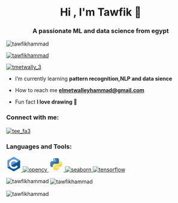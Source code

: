 <h1 align="center">Hi , I'm Tawfik 👋</h1>
<h3 align="center">A passionate ML and data science from egypt</h3>

<p align="left"> <img src="https://komarev.com/ghpvc/?username=tawfikhammad&label=Profile%20views&color=0e75b6&style=flat" alt="tawfikhammad" /> </p>

<p align="left"> <a href="https://github.com/ryo-ma/github-profile-trophy"><img src="https://github-profile-trophy.vercel.app/?username=tawfikhammad" alt="tawfikhammad" /></a> </p>

<p align="left"> <a href="https://twitter.com/tmetwally_3" target="blank"><img src="https://img.shields.io/twitter/follow/tmetwally_3?logo=twitter&style=for-the-badge" alt="tmetwally_3" /></a> </p>

-  I’m currently learning **pattern recognition,NLP and data sience**

-  How to reach me **elmetwalleyhammad@gmail.com**

-  Fun fact **I love drawing 🎨**

<h3 align="left">Connect with me:</h3>
<p align="left">
<a href="https://twitter.com/tee_fa3" target="blank"><img align="center" src="https://raw.githubusercontent.com/rahuldkjain/github-profile-readme-generator/master/src/images/icons/Social/twitter.svg" alt="tee_fa3" height="30" width="40" /></a>
</p>

<h3 align="left">Languages and Tools:</h3>
<p align="left"> <a href="https://www.cprogramming.com/" target="_blank" rel="noreferrer"> <img src="https://raw.githubusercontent.com/devicons/devicon/master/icons/c/c-original.svg" alt="c" width="40" height="40"/> </a> <a href="https://opencv.org/" target="_blank" rel="noreferrer"> <img src="https://www.vectorlogo.zone/logos/opencv/opencv-icon.svg" alt="opencv" width="40" height="40"/> </a> <a href="https://www.python.org" target="_blank" rel="noreferrer"> <img src="https://raw.githubusercontent.com/devicons/devicon/master/icons/python/python-original.svg" alt="python" width="40" height="40"/> </a> <a href="https://seaborn.pydata.org/" target="_blank" rel="noreferrer"> <img src="https://seaborn.pydata.org/_images/logo-mark-lightbg.svg" alt="seaborn" width="40" height="40"/> </a> <a href="https://www.tensorflow.org" target="_blank" rel="noreferrer"> <img src="https://www.vectorlogo.zone/logos/tensorflow/tensorflow-icon.svg" alt="tensorflow" width="40" height="40"/> </a> </p>

<p><img align="left" src="https://github-readme-stats.vercel.app/api/top-langs?username=tawfikhammad&show_icons=true&locale=en&layout=compact" alt="tawfikhammad" /></p>

<p>&nbsp;<img align="center" src="https://github-readme-stats.vercel.app/api?username=tawfikhammad&show_icons=true&locale=en" alt="tawfikhammad" /></p>

<p><img align="center" src="https://github-readme-streak-stats.herokuapp.com/?user=tawfikhammad&" alt="tawfikhammad" /></p>
